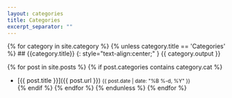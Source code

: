 ```yaml
---
layout: categories
title: Categories
excerpt_separator: ""
---
```


<div class="content align-left" markdown="1">
{% for category in site.category %}
{% unless category.title == 'Categories' %}
## {{category.title}}
{: style="text-align:center;" }
{{ category.output }}

{% for post in site.posts %}
	{% if post.categories contains category.cat %}
 - [{{ post.title }}]({{ post.url }})
<small class="hidden-xs">{{ post.date | date: "%B %-d, %Y" }}</small>  
{% endif %}
{% endfor %}
{% endunless %}
{% endfor %}
</div>